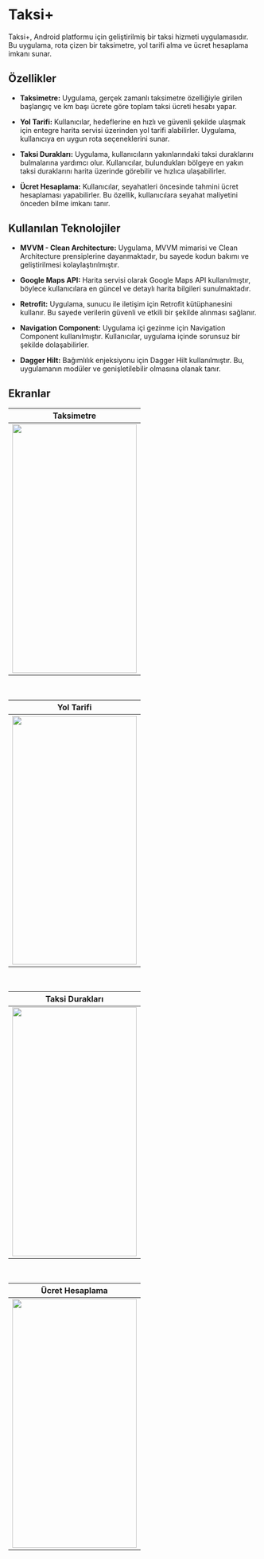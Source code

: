 # Taksi+

Taksi+, Android platformu için geliştirilmiş bir taksi hizmeti uygulamasıdır. Bu uygulama, rota çizen bir taksimetre, yol tarifi alma ve ücret hesaplama imkanı sunar. 

## Özellikler

- **Taksimetre:** Uygulama, gerçek zamanlı taksimetre özelliğiyle girilen başlangıç ve km başı ücrete göre toplam taksi ücreti hesabı yapar.

- **Yol Tarifi:** Kullanıcılar, hedeflerine en hızlı ve güvenli şekilde ulaşmak için entegre harita servisi üzerinden yol tarifi alabilirler. Uygulama, kullanıcıya en uygun rota seçeneklerini sunar.

- **Taksi Durakları:** Uygulama, kullanıcıların yakınlarındaki taksi duraklarını bulmalarına yardımcı olur. Kullanıcılar, bulundukları bölgeye en yakın taksi duraklarını harita üzerinde görebilir ve hızlıca ulaşabilirler.

- **Ücret Hesaplama:** Kullanıcılar, seyahatleri öncesinde tahmini ücret hesaplaması yapabilirler. Bu özellik, kullanıcılara seyahat maliyetini önceden bilme imkanı tanır.

## Kullanılan Teknolojiler

- **MVVM - Clean Architecture:** Uygulama, MVVM mimarisi ve Clean Architecture prensiplerine dayanmaktadır, bu sayede kodun bakımı ve geliştirilmesi kolaylaştırılmıştır.

- **Google Maps API:** Harita servisi olarak Google Maps API kullanılmıştır, böylece kullanıcılara en güncel ve detaylı harita bilgileri sunulmaktadır.

- **Retrofit:** Uygulama, sunucu ile iletişim için Retrofit kütüphanesini kullanır. Bu sayede verilerin güvenli ve etkili bir şekilde alınması sağlanır.

- **Navigation Component:** Uygulama içi gezinme için Navigation Component kullanılmıştır. Kullanıcılar, uygulama içinde sorunsuz bir şekilde dolaşabilirler.

- **Dagger Hilt:** Bağımlılık enjeksiyonu için Dagger Hilt kullanılmıştır. Bu, uygulamanın modüler ve genişletilebilir olmasına olanak tanır.

## Ekranlar

| Taksimetre |
| ------- |
|<img src="taksimetre.gif" width="250" height="500"/>|

</br>

| Yol Tarifi |
| ------- |
|<img src="yoltarifi.gif" width="250" height="500"/>|

</br>

| Taksi Durakları |
| ------- |
|<img src="taksidurakları.gif" width="250" height="500"/>|

</br>

| Ücret Hesaplama |
| ------- |
|<img src="taksiücreti.gif" width="250" height="500"/>|
